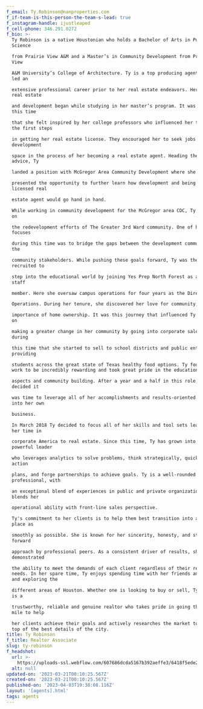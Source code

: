 ```yaml
---
f_email: Ty.Robinson@nanproperties.com
f_if-team-is-this-person-the-team-s-lead: true
f_instagram-handle: ijustleaped
f_cell-phone: 346.291.0272
f_bio: >-
  Ty Robinson is a native Houstonian who holds a Bachelor of Arts in Political
  Science

  from Prairie View A&M and a Master’s in Community Development from Prairie
  View

  A&M University’s College of Architecture. Ty is a top producing agent who has
  led an

  extensive professional career prior to her real estate endeavors. Her love for
  real estate

  and development began while studying in her master’s program. It was during
  this time

  that she felt inspired by her college professors who influenced her to take
  the first steps

  in getting her real estate license. They encouraged her to seek jobs in the
  development

  space in the process of her becoming a real estate agent. Heading their
  advice, Ty

  landed a position with McGregor Area Community Development where she was

  presented the opportunity to further learn how development and being a
  licensed real

  estate agent would go hand in hand.

  While working in community development for the McGregor area CDC, Ty focused
  on

  the redevelopment efforts of The Greater 3rd Ward community. One of her main
  focuses

  during this time was to bridge the gaps between the development community and
  the

  community stakeholders. While pushing these goals forward, Ty was then
  recruited to

  step into the educational world by joining Yes Prep North Forest as a founding
  staff

  member. Here she oversaw campus operations for four years as the Director of

  Operations. During her tenure, she discovered her love for community, and the

  importance of home ownership. It was this journey that influenced Ty to focus
  on

  making a greater change in her community by going into corporate sales. It was
  during

  this time that she started to sell to school districts and public entities by
  providing

  students across the great state of Texas healthy food options. Ty found this
  work to be incredibly rewarding and took great pride in the educational

  aspects and community building. After a year and a half in this role, she then
  decided it

  was time to leverage all of her accomplishments and results-oriented drive
  into her own

  business.

  In March 2018 Ty decided to focus all of her skills and tool sets learned from
  her time in

  corporate America to real estate. Since this time, Ty has grown into a
  powerful leader

  who leverages analytics to solve problems, think strategically, quickly devise
  action

  plans, and forge partnerships to achieve goals. Ty is a well-rounded
  professional, with

  an exceptional blend of experiences in public and private organizations, who
  blends her

  operational ability with front-line sales perspective.

  Ty's commitment to her clients is to help them best transition into a new
  place as

  smoothly as possible. She is known for her sincerity, honesty, and straight
  forward

  approach by professional peers. As a consistent driver of results, she has
  demonstrated

  the ability to meet the demands of each client regardless of their real estate
  needs. In her spare time, Ty enjoys spending time with her friends and family
  and exploring the

  different areas of Houston. Whether one is looking to buy or sell, Ty Robinson
  is a

  trustworthy, reliable and genuine realtor who takes pride in going the extra
  mile to help

  her clients achieve their goals and actively researches the market to stay on
  top of the best details of the city.
title: Ty Robinson
f_title: Realtor Associate
slug: ty-robinson
f_headshot:
  url: >-
    https://uploads-ssl.webflow.com/607686dcda5167b392aeffe3/6418f5ede20992d5f420c765_IMG_1766.JPG
  alt: null
updated-on: '2023-03-21T00:10:25.567Z'
created-on: '2023-03-21T00:10:25.567Z'
published-on: '2023-04-03T19:38:08.116Z'
layout: '[agents].html'
tags: agents
---
```



